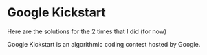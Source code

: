 # Google Kickstart

Here are the solutions for the 2 times that I did (for now)

Google Kickstart is an algorithmic coding contest hosted by Google.